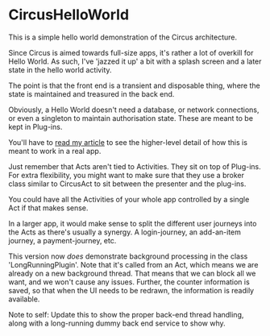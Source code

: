 # CircusHelloWorld

This is a simple hello world demonstration of the Circus architecture.

Since Circus is aimed towards full-size apps, it's rather a lot of overkill for Hello World.  As such, I've 'jazzed it up' a bit with a splash screen and a later state in the hello world activity.

The point is that the front end is a transient and disposable thing, where the state is maintained and treasured in the back end.

Obviously, a Hello World doesn't need a database, or network connections, or even a singleton to maintain authorisation state.  These are meant to be kept in Plug-ins.

You'll have to [read my article](http://www.kencorey.com/flippin-bits/circus-in-motion "Circus in Motion") to see the higher-level detail of how this is meant to work in a real app.  

Just remember that Acts aren't tied to Activities.  They sit on top of Plug-ins.  For extra flexibility, you might want to make sure that they use a broker class similar to CircusAct to sit between the presenter and the plug-ins.

You could have all the Activities of your whole app controlled by a single Act if that makes sense.

In a larger app, it would make sense to split the different user journeys into the Acts as there's usually a synergy.  A login-journey, an add-an-item journey, a payment-journey, etc.

This version now *does* demonstrate background processing in the class 'LongRunningPlugin'.  Note that it's called from an Act, which means we are already on a new background thread.  That means that we can block all we want, and we won't cause any issues.  Further, the counter information is saved, so that when the UI needs to be redrawn, the information is readily available.

Note to self: Update this to show the proper back-end thread handling, along with a long-running dummy back end service to show why.

